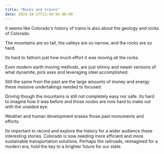 ```yaml
---
title: "Rocks and trains"
date: 2024-10-27T11:49:56-06:00
---
```

It seems like Colorado's history of trains is also about the geology and rocks of Colorado.  

The mountains are so tall, the valleys are so narrow, and the rocks are so hard. 

Its hard to fathom just how much effort it was moving all the rocks

Even modern earth moving methods, are just shinny and newer versions of what dynamite, pick axes and leveraging steel accomplished.

Still the same from the past are the large amounts of money and energy these massive undertakings needed to focused.  

Driving though the mountains is still not completely easy nor safe. Its hard to imagine how it was before and those routes are now hard to make out with the unaided eye.

Weather and human development erases those past monuments and efforts.

Its important to record and explore the history for a wider audience these interesting stories. Colorado is now needing more efficient and more sustainable transportation solutions. Perhaps the railroads, reimagined for a modern era, hold the key to a brighter future for our state.
